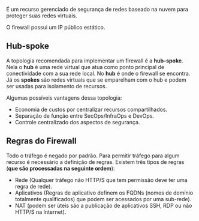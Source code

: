 É um recurso gerenciado de segurança de redes baseado na nuvem para proteger suas redes virtuais.

O firewall possui um IP público estático.

## Hub-spoke

A topologia recomendada para implementar um firewall é a **hub-spoke**. Nela o **hub** é uma rede virtual que atua como ponto principal de conectividade com a sua rede local. No **hub** é onde o firewall se encontra. Já os **spokes** são redes virtuais que se emparelham com o hub e podem ser usadas para isolamento de recursos.

Algumas possíveis vantagens dessa topologia:
- Economia de custos por centralizar recursos compartilhados.
- Separação de função entre SecOps/InfraOps e DevOps.
- Controle centralizado dos aspectos de segurança.

## Regras do Firewall

Todo o tráfego é negado por padrão. Para permitir tráfego para algum recurso é necessário a definição de regras. Existem três tipos de regras (**que são processadas na seguinte ordem**):  
- Rede (Qualquer tráfego não HTTP/S que tem permissão deve ter uma regra de rede).
- Aplicativos (Regras de aplicativo definem os FQDNs (nomes de domínio totalmente qualificados) que podem ser acessados por uma sub-rede).
- NAT (podem ser úteis são a publicação de aplicativos SSH, RDP ou não HTTP/S na Internet).

